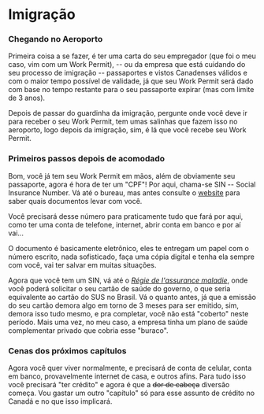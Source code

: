 # Imigração

### Chegando no Aeroporto

Primeira coisa a se fazer, é ter uma carta do seu empregador (que foi o meu caso, vim com um Work Permit), -- ou da
empresa que está cuidando do seu processo de imigração -- passaportes e vistos Canadenses válidos e com o maior tempo possível de
validade, já que seu Work Permit será dado com base no tempo restante para o seu passaporte expirar (mas com limite de 3 anos).

Depois de passar do guardinha da imigração, pergunte onde você deve ir para receber o seu Work Permit, tem umas salinhas que
fazem isso no aeroporto, logo depois da imigração, sim, é lá que você recebe seu Work Permit.

### Primeiros passos depois de acomodado

Bom, você já tem seu Work Permit em mãos, além de obviamente seu passaporte, agora é hora de ter um "CPF"! Por aqui, chama-se
SIN -- Social Insurance Number. Vá até o bureau, mas antes consulte o [website](sin-website) para saber quais documentos levar
com você.

Você precisará desse número para praticamente tudo que fará por aqui, como ter uma conta de telefone, internet, abrir conta em
banco e por aí vai...

O documento é basicamente eletrônico, eles te entregam um papel com o número escrito, nada sofisticado, faça uma cópia digital
e tenha ela sempre com você, vai ter salvar em muitas situações.

Agora que você tem um SIN, vá até o [_Régie de l'assurance maladie_](maladie-website), onde você poderá solicitar o seu cartão de saúde do governo, o que seria equivalente ao cartão do SUS no Brasil. Vá o quanto antes, já que a emissão do seu cartão demora algo em torno de 3 meses para ser emitido, sim, demora isso tudo mesmo, e pra completar, você não está "coberto" neste período. Mais uma vez, no meu caso, a empresa tinha um plano de saúde complementar privado que cobria esse "buraco".

### Cenas dos próximos capítulos

Agora você quer viver normalmente, e precisará de conta de celular, conta em banco, provavelmente internet de casa, e outros afins. Para tudo isso você precisará "ter crédito" e agora é que a ~~dor de cabeça~~ diversão começa. Vou gastar um outro "capítulo" só para esse assunto de crédito no Canadá e no que isso implicará.

[sin-website]: https://www.canada.ca/en/employment-social-development/services/sin.html
[maladie-website]: http://www.ramq.gouv.qc.ca/en/Pages/home.aspx
